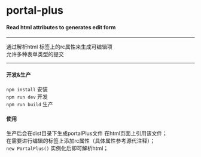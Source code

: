 # portal-plus
#### Read html attributes to generates edit form
-----
通过解析html 标签上的rc属性来生成可编辑项      
允许多种表单类型的提交     


-----
#### 开发&生产
`npm install` 安装  
`npm run dev` 开发      
`npm run build` 生产      


#### 使用
生产后会在dist目录下生成portalPlus文件
在html页面上引用该文件；  
在需要进行编辑的标签上添加rc属性（具体属性参考源代注释）；  
`new PortalPlus()` 实例化后即可解析html；  

